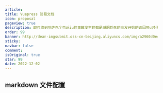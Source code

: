 ```yaml
---
article: 
title: Vuepress 简易文档
icon: proposal
pageview: true
description: 即可收到哈萨克个电话iu的事故发生的都是减肥尬死的高发开始的返回啀u时代峰峻可是对方嘎
order: 99
banner: http://dean-imgsubmit.oss-cn-beijing.aliyuncs.com/img/a2960d0e44ef6a8fedd4e9bb836e049a.jpg
sticky: 
navbar: false
comment: 
isOriginal: true
star: 99
date: 2022-12-02
---
```


## markdown 文件配置

